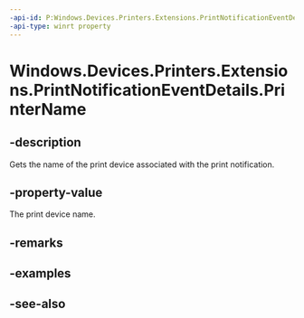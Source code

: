 ----api-id: P:Windows.Devices.Printers.Extensions.PrintNotificationEventDetails.PrinterName
-api-type: winrt property
---<!-- Property syntaxpublic string PrinterName { get; }--># Windows.Devices.Printers.Extensions.PrintNotificationEventDetails.PrinterName## -descriptionGets the name of the print device associated with the print notification.## -property-valueThe print device name.## -remarks## -examples## -see-also